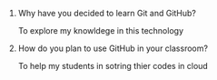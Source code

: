 1. Why have you decided to learn Git and GitHub?


	To explore my knowldege in this technology 

2. How do you plan to use GitHub in your classroom?

	To help my students in sotring thier codes in cloud